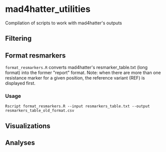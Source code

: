 # mad4hatter_utilities
Compilation of scripts to work with mad4hatter's outputs


## Filtering

## Format resmarkers

`format_resmarkers.R` converts mad4hatter's resmarker_table.txt (long format) into the former "report" format. Note: when there are more than one resistance marker for a given position, the reference variant (REF) is displayed first.

### Usage

```shell
Rscript format_resmarkers.R --input resmarkers_table.txt --output resmarkers_table_old_format.csv
```

## Visualizations

## Analyses

